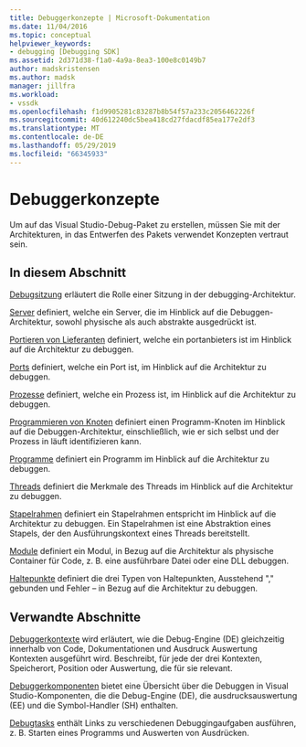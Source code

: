 ```yaml
---
title: Debuggerkonzepte | Microsoft-Dokumentation
ms.date: 11/04/2016
ms.topic: conceptual
helpviewer_keywords:
- debugging [Debugging SDK]
ms.assetid: 2d371d38-f1a0-4a9a-8ea3-100e8c0149b7
author: madskristensen
ms.author: madsk
manager: jillfra
ms.workload:
- vssdk
ms.openlocfilehash: f1d9905281c83287b8b54f57a233c2056462226f
ms.sourcegitcommit: 40d612240dc5bea418cd27fdacdf85ea177e2df3
ms.translationtype: MT
ms.contentlocale: de-DE
ms.lasthandoff: 05/29/2019
ms.locfileid: "66345933"
---
```

# <a name="debugger-concepts"></a>Debuggerkonzepte
Um auf das Visual Studio-Debug-Paket zu erstellen, müssen Sie mit der Architekturen, in das Entwerfen des Pakets verwendet Konzepten vertraut sein.

## <a name="in-this-section"></a>In diesem Abschnitt
 [Debugsitzung](../../extensibility/debugger/debug-session.md) erläutert die Rolle einer Sitzung in der debugging-Architektur.

 [Server](../../extensibility/debugger/servers-visual-studio-sdk.md) definiert, welche ein Server, die im Hinblick auf die Debuggen-Architektur, sowohl physische als auch abstrakte ausgedrückt ist.

 [Portieren von Lieferanten](../../extensibility/debugger/port-suppliers.md) definiert, welche ein portanbieters ist im Hinblick auf die Architektur zu debuggen.

 [Ports](../../extensibility/debugger/ports.md) definiert, welche ein Port ist, im Hinblick auf die Architektur zu debuggen.

 [Prozesse](../../extensibility/debugger/processes.md) definiert, welche ein Prozess ist, im Hinblick auf die Architektur zu debuggen.

 [Programmieren von Knoten](../../extensibility/debugger/program-nodes.md) definiert einen Programm-Knoten im Hinblick auf die Debuggen-Architektur, einschließlich, wie er sich selbst und der Prozess in läuft identifizieren kann.

 [Programme](../../extensibility/debugger/programs.md) definiert ein Programm im Hinblick auf die Architektur zu debuggen.

 [Threads](../../extensibility/debugger/threads.md) definiert die Merkmale des Threads im Hinblick auf die Architektur zu debuggen.

 [Stapelrahmen](../../extensibility/debugger/stack-frames.md) definiert ein Stapelrahmen entspricht im Hinblick auf die Architektur zu debuggen. Ein Stapelrahmen ist eine Abstraktion eines Stapels, der den Ausführungskontext eines Threads bereitstellt.

 [Module](../../extensibility/debugger/modules.md) definiert ein Modul, in Bezug auf die Architektur als physische Container für Code, z. B. eine ausführbare Datei oder eine DLL debuggen.

 [Haltepunkte](../../extensibility/debugger/breakpoints-visual-studio-sdk.md) definiert die drei Typen von Haltepunkten, Ausstehend "," gebunden und Fehler – in Bezug auf die Architektur zu debuggen.

## <a name="related-sections"></a>Verwandte Abschnitte
 [Debuggerkontexte](../../extensibility/debugger/debugger-contexts.md) wird erläutert, wie die Debug-Engine (DE) gleichzeitig innerhalb von Code, Dokumentationen und Ausdruck Auswertung Kontexten ausgeführt wird. Beschreibt, für jede der drei Kontexten, Speicherort, Position oder Auswertung, die für sie relevant.

 [Debuggerkomponenten](../../extensibility/debugger/debugger-components.md) bietet eine Übersicht über die Debuggen in Visual Studio-Komponenten, die die Debug-Engine (DE), die ausdrucksauswertung (EE) und die Symbol-Handler (SH) enthalten.

 [Debugtasks](../../extensibility/debugger/debugging-tasks.md) enthält Links zu verschiedenen Debuggingaufgaben ausführen, z. B. Starten eines Programms und Auswerten von Ausdrücken.